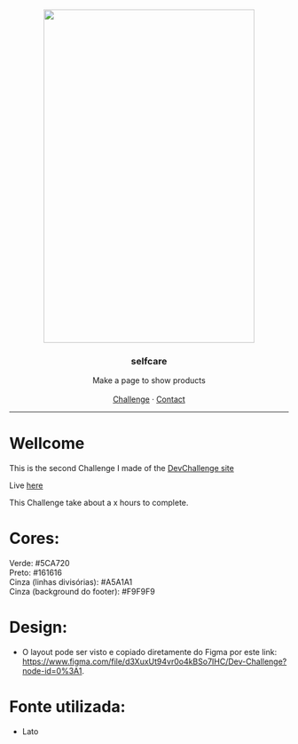 <br />
<p align="center">
 
   <img src="design/desktop.png" width="380" height="600">


  <h3 align="center">selfcare</h3>

  <p align="center">
    Make a page to show products
       <br />
    <br />
    <a href="https://github.com/thaysagomes/selfcare">Challenge</a>
    ·
    <a href="https://www.linkedin.com/in/tcgms/">Contact</a>
  </p>
</p>


---

# Wellcome
This is the second Challenge I made of the [DevChallenge site](https://devchallenge.com.br/)

Live [here](https://tomattban.github.io/DevChallenge_Selfcare/)

This Challenge take about a x hours to complete.

# Cores:
Verde: #5CA720<br>
Preto: #161616<br>
Cinza (linhas divisórias): #A5A1A1<br>
Cinza (background do footer): #F9F9F9

# Design:
- O layout pode ser visto e copiado diretamente do Figma por este link: https://www.figma.com/file/d3XuxUt94vr0o4kBSo7IHC/Dev-Challenge?node-id=0%3A1. 

# Fonte utilizada:
- Lato
